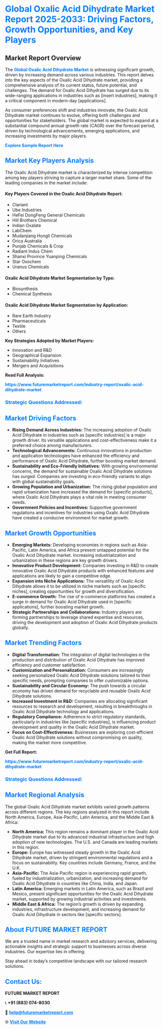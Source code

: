 <h1 style="color: #007BFF;">Global Oxalic Acid Dihydrate Market Report 2025-2033: Driving Factors, Growth Opportunities, and Key Players</h1>

<section id="overview">
<h2>Market Report Overview</h2>
<p>The <a href="https://www.futuremarketreport.com/industry-report/oxalic-acid-dihydrate-market" style="color: #007BFF; text-decoration: none;"><strong>Global Oxalic Acid Dihydrate Market</strong></a> is witnessing significant growth, driven by increasing demand across various industries. This report delves into the key aspects of the Oxalic Acid Dihydrate market, providing a comprehensive analysis of its current status, future potential, and challenges. The demand for Oxalic Acid Dihydrate has surged due to its wide-ranging applications in industries such as [insert industries], making it a critical component in modern-day [applications].</p>
<p>As consumer preferences shift and industries innovate, the Oxalic Acid Dihydrate market continues to evolve, offering both challenges and opportunities for stakeholders. The global market is expected to expand at a substantial compound annual growth rate (CAGR) over the forecast period, driven by technological advancements, emerging applications, and increasing investments by major players.</p>
</section>

<section id="overview">
<p><a href="https://www.futuremarketreport.com/request-sample/reportId=58230" style="color: #007BFF; text-decoration: none;"><strong>Explore Sample Report Here</strong></a></p>
</section>

<section id="key-players">
<h2 style="color: #007BFF;">Market Key Players Analysis</h2>
<p>The Oxalic Acid Dihydrate market is characterized by intense competition among key players striving to capture a larger market share. Some of the leading companies in the market include:</p>
<h4>Key Players Covered in the Oxalic Acid Dihydrate Report:</h4>
<ul><li>Clariant</li><li>Ube Industries</li><li>HeFei DongFeng General Chemicals</li><li>Hill Brothers Chemical</li><li>Indian Oxalate</li><li>LabChem</li><li>Mudanjiang Hongli Chemicals</li><li>Orica Australia</li><li>Punjab Chemicals &amp; Crop</li><li>Radiant Indus Chem</li><li>Shanxi Province Yuanping Chemicals</li><li>Star Oxochem</li><li>Uranus Chemicals</li></ul>
<h4>Oxalic Acid Dihydrate Market Segmentation by Type:</h4>
<ul><li>Biosynthesis</li><li>Chemical Synthesis</li></ul>

<h4>Oxalic Acid Dihydrate Market Segmentation by Application:</h4>
<ul><li>Rare Earth Industry</li><li>Pharmaceuticals</li><li>Textile</li><li>Others</li></ul>
<p><strong>Key Strategies Adopted by Market Players:</strong></p>
<ul>
<li>Innovation and R&D</li>
<li>Geographical Expansion</li>
<li>Sustainability Initiatives</li>
<li>Mergers and Acquisitions</li>
</ul>
</section>

<section>
<p><strong>Read Full Analysis: </strong></p><a href="https://www.futuremarketreport.com/industry-report/oxalic-acid-dihydrate-market" style="color: #007BFF; text-decoration: none;"><strong>https://www.futuremarketreport.com/industry-report/oxalic-acid-dihydrate-market</strong></a>
<h3 style="color: #007BFF;">Strategic Questions Addressed:</h3>
</section>

<section id="driving-factors">
<h2 style="color: #007BFF;">Market Driving Factors</h2>
<ul>
<li><strong>Rising Demand Across Industries:</strong> The increasing adoption of Oxalic Acid Dihydrate in industries such as [specific industries] is a major growth driver. Its versatile applications and cost-effectiveness make it a preferred choice among manufacturers.</li>
<li><strong>Technological Advancements:</strong> Continuous innovations in production and application technologies have enhanced the efficiency and performance of Oxalic Acid Dihydrate, further boosting market demand.</li>
<li><strong>Sustainability and Eco-Friendly Initiatives:</strong> With growing environmental concerns, the demand for sustainable Oxalic Acid Dihydrate solutions has surged. Companies are investing in eco-friendly variants to align with global sustainability goals.</li>
<li><strong>Growing Population and Urbanization:</strong> The rising global population and rapid urbanization have increased the demand for [specific products], where Oxalic Acid Dihydrate plays a vital role in meeting consumer needs.</li>
<li><strong>Government Policies and Incentives:</strong> Supportive government regulations and incentives for industries using Oxalic Acid Dihydrate have created a conducive environment for market growth.</li>
</ul>
</section>

<section id="growth-opportunities">
<h2 style="color: #007BFF;">Market Growth Opportunities</h2>
<ul>
<li><strong>Emerging Markets:</strong> Developing economies in regions such as Asia-Pacific, Latin America, and Africa present untapped potential for the Oxalic Acid Dihydrate market. Increasing industrialization and urbanization in these regions are key growth drivers.</li>
<li><strong>Innovative Product Development:</strong> Companies investing in R&D to create innovative Oxalic Acid Dihydrate products with enhanced features and applications are likely to gain a competitive edge.</li>
<li><strong>Expansion into Niche Applications:</strong> The versatility of Oxalic Acid Dihydrate allows it to be utilized in niche markets such as [specific niches], creating opportunities for growth and diversification.</li>
<li><strong>E-commerce Growth:</strong> The rise of e-commerce platforms has created a surge in demand for Oxalic Acid Dihydrate used in [specific applications], further boosting market growth.</li>
<li><strong>Strategic Partnerships and Collaborations:</strong> Industry players are forming partnerships to leverage shared expertise and resources, driving the development and adoption of Oxalic Acid Dihydrate products globally.</li>
</ul>
</section>

<section id="trending-factors">
<h2 style="color: #007BFF;">Market Trending Factors</h2>
<ul>
<li><strong>Digital Transformation:</strong> The integration of digital technologies in the production and distribution of Oxalic Acid Dihydrate has improved efficiency and customer satisfaction.</li>
<li><strong>Customization and Personalization:</strong> Consumers are increasingly seeking personalized Oxalic Acid Dihydrate solutions tailored to their specific needs, prompting companies to offer customizable options.</li>
<li><strong>Sustainability and Circular Economy:</strong> The push towards a circular economy has driven demand for recyclable and reusable Oxalic Acid Dihydrate solutions.</li>
<li><strong>Increased Investment in R&D:</strong> Companies are allocating significant resources to research and development, resulting in breakthroughs in Oxalic Acid Dihydrate technology and applications.</li>
<li><strong>Regulatory Compliance:</strong> Adherence to strict regulatory standards, particularly in industries like [specific industries], is influencing product development and quality in the Oxalic Acid Dihydrate market.</li>
<li><strong>Focus on Cost-Effectiveness:</strong> Businesses are exploring cost-efficient Oxalic Acid Dihydrate solutions without compromising on quality, making the market more competitive.</li>
</ul>
</section>

<section>
<p><strong>Get Full Report: </strong></p><a href="https://www.futuremarketreport.com/industry-report/oxalic-acid-dihydrate-market" style="color: #007BFF; text-decoration: none;"><strong>https://www.futuremarketreport.com/industry-report/oxalic-acid-dihydrate-market</strong></a>
<h3 style="color: #007BFF;">Strategic Questions Addressed:</h3>
</section>


<section id="regional-analysis">
<h2 style="color: #007BFF;">Market Regional Analysis</h2>
<p>The global Oxalic Acid Dihydrate market exhibits varied growth patterns across different regions. The key regions analyzed in this report include North America, Europe, Asia-Pacific, Latin America, and the Middle East & Africa:</p>
<ul>
<li><strong>North America:</strong> This region remains a dominant player in the Oxalic Acid Dihydrate market due to its advanced industrial infrastructure and high adoption of new technologies. The U.S. and Canada are leading markets in this region.</li>
<li><strong>Europe:</strong> Europe has witnessed steady growth in the Oxalic Acid Dihydrate market, driven by stringent environmental regulations and a focus on sustainability. Key countries include Germany, France, and the U.K.</li>
<li><strong>Asia-Pacific:</strong> The Asia-Pacific region is experiencing rapid growth, fueled by industrialization, urbanization, and increasing demand for Oxalic Acid Dihydrate in countries like China, India, and Japan.</li>
<li><strong>Latin America:</strong> Emerging markets in Latin America, such as Brazil and Mexico, present significant opportunities for the Oxalic Acid Dihydrate market, supported by growing industrial activities and investments.</li>
<li><strong>Middle East & Africa:</strong> The region’s growth is driven by expanding industries, infrastructure development, and increasing demand for Oxalic Acid Dihydrate in sectors like [specific sectors].</li>
</ul>
</section>

<footer>
<h2 style="color: #007BFF;">About FUTURE MARKET REPORT</h2>
<p>We are a trusted name in market research and advisory services, delivering actionable insights and strategic support to businesses across diverse industries. Our expertise lies in offering:</p>

<p>Stay ahead in today’s competitive landscape with our tailored research solutions.</p>

<h2 style="color: #007BFF;">Contact Us:</h2>
<p><strong>FUTURE MARKET REPORT</strong></p>
<p>📞 <strong>+91 (883) 074-8030</strong></p>
<p>📧 <strong><a href="mailto:help@futuremarketreport.com" style="color: #007BFF;">help@futuremarketreport.com</a></strong></p>
<p>🌐 <strong><a href="https://www.futuremarketreport.com/" style="color: #007BFF;">Visit Our Website</a></strong></p>
</footer>